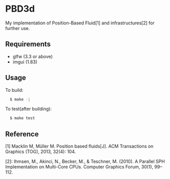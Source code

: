 # PBD3d

My implementation of Position-Based Fluid[1]  and infrastructures[2] for further use.

## Requirements

- glfw (3.3 or above)
- imgui (1.83)

## Usage

To build:

```bash
  $ make -j
```

To test(after building):

```bash
  $ make test
```

## Reference

[1] Macklin M, Müller M. Position based fluids[J]. ACM Transactions on Graphics (TOG), 2013, 32(4): 104.

[2]: Ihmsen, M., Akinci, N., Becker, M., & Teschner, M. (2010). A Parallel SPH Implementation on Multi-Core CPUs.
Computer Graphics Forum, 30(1), 99–112.
